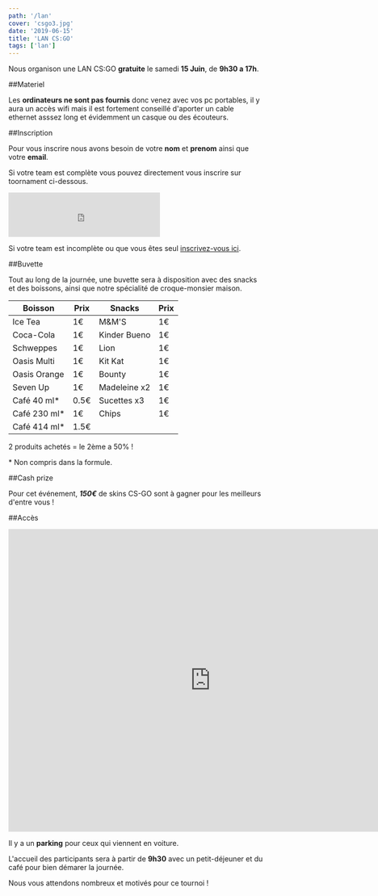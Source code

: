 ```yaml
---
path: '/lan'
cover: 'csgo3.jpg'
date: '2019-06-15'
title: 'LAN CS:GO'
tags: ['lan']
---
```


Nous organison une LAN CS:GO **gratuite** le samedi **15 Juin**, de **9h30 a 17h**.

##Materiel

Les **ordinateurs ne sont pas fournis** donc venez avec vos pc portables, il y aura un accès wifi mais il est fortement conseillé d'aporter un cable ethernet asssez long et évidemment un casque ou des écouteurs.

##Inscription

Pour vous inscrire nous avons besoin de votre **nom** et **prenom** ainsi que votre **email**.

Si votre team est complète vous pouvez directement vous inscrire sur toornament ci-dessous.

<div>
    <iframe width="300" height="88" src="https://widget.toornament.com/tournaments/2570641501727367168/registration?_locale=fr_FR&theme=discipline" frameborder="0" allowfullscreen></iframe>
</div>

Si votre team est incomplète ou que vous êtes seul [inscrivez-vous ici](https://forms.gle/rNCniPbSmFeXmpZF9).

##Buvette

Tout au long de la journée, une buvette sera à disposition avec des snacks et des boissons, ainsi que notre spécialité de croque-monsier 
maison.


| Boisson | Prix | Snacks | Prix |
| ------ | ------ | ------ | ------ |
| Ice Tea | 1€ | M&M'S | 1€ |
| Coca-Cola | 1€ | Kinder Bueno | 1€ |
| Schweppes| 1€ | Lion | 1€ |
| Oasis Multi | 1€ | Kit Kat | 1€ |
| Oasis Orange | 1€ | Bounty | 1€ |
| Seven Up | 1€ | Madeleine x2 | 1€ |
| Café 40 ml* | 0.5€ | Sucettes x3 | 1€ |
| Café 230 ml* | 1€ | Chips | 1€ |
| Café 414 ml* | 1.5€ |

2 produits achetés = le 2ème a 50% !

\* Non compris dans la formule.
<!---
  <img src="" width="50" height="50">
-->

##Cash prize

Pour cet événement, ***150€*** de skins CS-GO sont à gagner pour les meilleurs d'entre vous !

##Accès

<div style="text-align: center;">
    <iframe src="https://www.google.com/maps/embed?pb=!1m18!1m12!1m3!1d7294.23439477342!2d5.337968961609143!3d43.487336853937606!2m3!1f0!2f0!3f0!3m2!1i1024!2i768!4f13.1!3m3!1m2!1s0x0%3A0x8feba3957c79d938!2sExia!5e0!3m2!1sfr!2sfr!4v1559838296158!5m2!1sfr!2sfr" width="800" height="600" frameborder="0" style="border:0" allowfullscreen></iframe>
</div>

Il y a un **parking** pour ceux qui viennent en voiture.

L'accueil des participants sera à partir de **9h30** avec un petit-déjeuner et du café pour bien démarer la journée.

Nous vous attendons nombreux et motivés pour ce tournoi !
